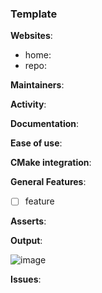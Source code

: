 ### Template

**Websites**:

- home: <url>
- repo: <url>

**Maintainers**:

**Activity**:

**Documentation**:

**Ease of use**:

**CMake integration**:

**General Features**:

- [ ] feature

**Asserts**:

**Output**:

![image]()

**Issues**:
